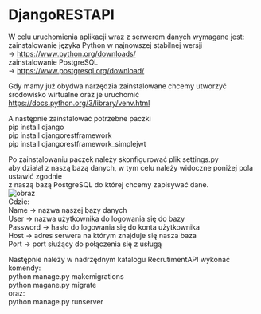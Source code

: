 # DjangoRESTAPI
 
W celu uruchomienia aplikacji wraz z serwerem danych wymagane jest:<br/>
zainstalowanie języka Python w najnowszej stabilnej wersji <br/>
-> https://www.python.org/downloads/<br/>
zainstalowanie PostgreSQL<br/>
-> https://www.postgresql.org/download/<br/>

Gdy mamy już obydwa narzędzia zainstalowane chcemy utworzyć środowisko wirtualne oraz je uruchomić<br/>
https://docs.python.org/3/library/venv.html<br/>

A następnie zainstalować potrzebne paczki<br/>
pip install django<br/>
pip install djangorestframework<br/>
pip install djangorestframework_simplejwt<br/>

Po zainstalowaniu paczek należy skonfigurować plik settings.py<br/>
aby działał z naszą bazą danych, w tym celu należy widoczne poniżej pola ustawić zgodnie<br/>
z naszą bazą PostgreSQL do której chcemy zapisywać dane.<br/>
![obraz](https://github.com/Pivolt/DjangoRESTAPI/assets/131452769/f15d3659-f5ed-4332-8314-5fe66a32379a)<br/>
Gdzie:<br/>
Name -> nazwa naszej bazy danych<br/>
User -> nazwa użytkownika do logowania się do bazy<br/>
Password -> hasło do logowania się do konta użytkownika<br/>
Host -> adres serwera na którym znajduje się nasza baza<br/>
Port -> port służący do połączenia się z usługą<br/>

Następnie należy w nadrzędnym katalogu RecrutimentAPI wykonać komendy:<br/>
python manage.py makemigrations<br/>
python magane.py migrate<br/>
oraz:<br/>
python manage.py runserver<br/>

